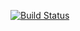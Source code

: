 [![Build Status](https://travis-ci.org/Forester19/AirlineGLTask.svg?branch=master)](https://travis-ci.org/Forester19/AirlineGLTask)